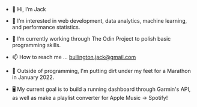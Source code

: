 - 👋 Hi, I’m Jack
- 👀 I’m interested in web development, data analytics, machine learning, and performance statistics. 
- 🌱 I’m currently working through The Odin Project to polish basic programming skills. 

- 📫 How to reach me ... bullington.jack@gmail.com

- 👣 Outside of programming, I'm putting dirt under my feet for a Marathon in January 2022. 
- 🖥 My current goal is to build a running dashboard through Garmin's API, as well as make a playlist converter for Apple Music -> Spotify!
<!---
jbullzy/jbullzy is a ✨ special ✨ repository because its `README.md` (this file) appears on your GitHub profile.
You can click the Preview link to take a look at your changes.
--->
